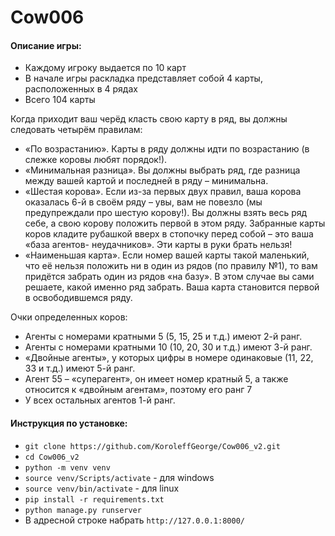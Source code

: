 # Cow006

#### Описание игры:

 - Каждому игроку выдается по 10 карт
 - В начале игры раскладка представляет собой 4 карты, расположенных в 4 рядах
 - Всего 104 карты

Когда приходит ваш черёд класть свою карту в ряд, вы должны следовать четырём правилам:
 - «По возрастанию». Карты в ряду должны идти по возрастанию (в слежке коровы
любят порядок!).
 - «Минимальная разница». Вы должны выбрать ряд, где разница между вашей
картой и последней в ряду – минимальна.
 - «Шестая корова». Если из-за первых двух правил, ваша корова оказалась 6-й в
своём ряду – увы, вам не повезло (мы предупреждали про шестую корову!). Вы
должны взять весь ряд себе, а свою корову положить первой в этом ряду. Забранные
карты коров кладите рубашкой вверх в стопочку перед собой – это ваша «база агентов-
неудачников». Эти карты в руки брать нельзя!
 - «Наименьшая карта». Если номер вашей карты такой маленький, что её нельзя
положить ни в один из рядов (по правилу №1), то вам придётся забрать один из рядов
«на базу». В этом случае вы сами решаете, какой именно ряд забрать. Ваша карта
становится первой в освободившемся ряду.

Очки определенных коров:
 - Агенты с номерами кратными 5 (5, 15, 25 и т.д.) имеют 2-й ранг.
 - Агенты с номерами кратными 10 (10, 20, 30 и т.д.) имеют 3-й ранг.
 - «Двойные агенты», у которых цифры в номере одинаковые (11, 22, 33 и т.д.) имеют 5-й
ранг.
 - Агент 55 – «суперагент», он имеет номер кратный 5, а также относится к «двойным
агентам», поэтому его ранг 7
 - У всех остальных агентов 1-й ранг.

#### Инструкция по установке: 

- `git clone https://github.com/KoroleffGeorge/Cow006_v2.git`
- `cd Cow006_v2`
- `python -m venv venv`
- `source venv/Scripts/activate` - для windows
- `source venv/bin/activate` - для linux
- `pip install -r requirements.txt` 
- `python manage.py runserver`
- В адресной строке набрать `http://127.0.0.1:8000/`
